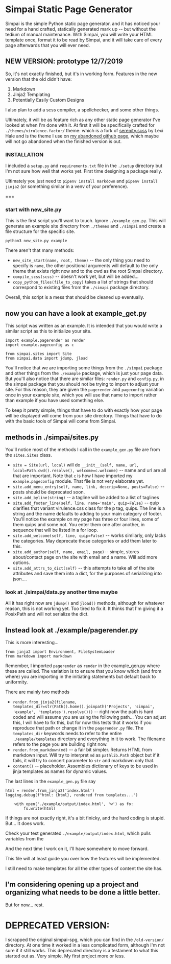 # Simpai Static Page Generator

Simpai is the simple Python static page generator. and it has noticed your need for a hand crafted, statically generated mark up -- but without the tedium of manual maintenance. With Simpai, you will write your HTML template once, format it to be read by Simpai, and it will take care of every page afterwards that you will ever need.

## NEW VERSION: prototype 12/7/2019

So, it's not exactly finished, but it's in working form. 
Features in the new version that the old didn't have:
    
1. Markdown
2. Jinja2 Templating
3. Potentially Easily Custom Designs

I also plan to add a scss compiler, a spellchecker, and some other things.

Ultimately, it will be as feature rich as any other static page generator I've looked at when I'm done with it. At first it will be specifically crafted for `./themes/virulence.factor/` theme: which is a fork of [serenity.scss](https://hale.su/serenity.html) by Lexi Hale and is the theme I use on [my abandoned github page](virufac.github.io), which maybe will not go abandoned when the finished version is out.

### INSTALLATION

I included a `setup.py` and `requirements.txt` file in the `./setup` directory but I'm not sure how well that works yet. First time designing a package really. 

Ultimately you just need to `pipenv install markdown` and `pipenv install jinja2` (or something similar in a venv of your preference).

===

### start with new_site.py

This is the first script you'll want to touch. Ignore `./example_gen.py`. This will generate an example site directory from `./themes` and `./simpai` and create a file structure for the specific site.
    
`python3 new_site.py example`

There aren't that many methods: 
    
+ `new_site_start(name, root, theme)` -- the only thing you need to specify is `name`, the other positional arguments will default to the only theme that exists right now and to the cwd as the root Simpai directory.
+ `compile_scss(scss)` -- doesn't work yet, but will be added...
+ `copy_python_files(file_to_copy)` takes a list of strings that should correspond to existing files from the `./simapi` package directory.

Overall, this script is a mess that should be cleaned up eventually.

## now you can have a look at example_get.py

This script was written as an example. It is intended that you would write a similar script as this to initialize your site.

```
import example.pagerender as render
import example.pageconfig as c

from simpai.sites import Site
from simpai.data import jdump, jload
```

You'll notice that we are importing some things from the `./simpai` package and other things from the `./example` package, which is just your page data.
But you'll also notice that there are similar files: `render.py` and `config.py`, in the simpai package that you should not be trying to import to adjust your site.
For this reason, they are given the `pagerender` and `pageconfig` variation once in your example site, which you will use that name to import rather than example if you have used something else.

To keep it pretty simple, things that have to do with exactly how your page will be displayed will come from your site directory. Things that have to do with the basic tools of Simpai will come from Simpai.

## methods in ./simpai/sites.py

You'll notice most of the methods I call in the `example_gen.py` file are from the `sites.Sites` class.

+ `site = Site(url, local)` will do `__init__(self, name, url, local=Path.cwd().resolve(), welcome=c.welcome)` -- name and url are all that are important. Note that `c` is how I have imported my `example.pageconfig` module. That file is not very elaborate yet.
+ `site.add_menu_entry(self, name, link, descrip=None, posts=False)` -- posts should be deprecated soon.
+ `site.add_byline(string)` -- a tagline will be added to a list of taglines
+ `site.add_footer_line(self, line, name='main', quip=False)` -- quip clarifies that variant virulence.css class for the p tag, quips. The line is a string and the name defaults to adding to your main category of footer. You'll notice the example on my page has three or four lines, some of them quips and some not. You enter them one after another, in sequence that will be listed in a for loop.
+ `site.add_welcome(self, line, quip=False)` -- works similarly, only lacks the categories. May deprecate those categories or add them later to this.
+ `site.add_author(self, name, email, page)`-- simple, stores about/contact page on the site with email and a name. Will add more options.
+ `site.add_attrs_to_dict(self)` -- this attempts to take all of the site attributes and save them into a dict, for the purposes of serializing into json.... 

### look at ./simpai/data.py another time maybe
All it has right now are `jdump()` and `jload()` methods, although for whatever reason, this is not working yet. Too tired to fix it. It thinks that I'm giving it a PosixPath and will not serialize the dict. 

## Instead look at ./example/pagerender.py

This is more interesting...

```
from jinja2 import Environment, FileSystemLoader
from markdown import markdown
```

Remember, I imported `pagerender` as `render` in the example_gen.py where these are called. The variation is to ensure that you know which (and from where) you are importing in the initiating statements but default back to uniformity.

There are mainly two methods

+ `render.from_jinja2(filename, templates_dir=str(Path().home().joinpath('Projects', 'simpai', 'example', 'templates').resolve()))` -- right now the path is hard coded and will assume you are using the following path... You can adjust this, I will have to fix this, but for now this tests that it works if you reproduce that path or change it in the `pagerender.py` file. The `templates_dir` keywords needs to refer to the entire `./example/templates` directory and everything in it to work. The filename refers to the page you are building right now.
+ `render.from_markdown(md)` -- a fair bit simpler. Returns HTML from markdown input. Will try to interpret `md` as `pathlib.Path` object but if it fails, it will try to concert parameter to `str` and markdown only that.
+ `content()` -- placeholder. Assembles dictionary of keys to be used in jinja templates as names for dynamic values.

The last lines in the `example_gen.py` file say

```
html = render.from_jinja2('index.html')
logging.debug(f"html: {html}, rendered from templates...")

    with open('./example/output/index.html', 'w') as fo:
        fo.write(html)
```

If things are not exactly right, it's a bit finicky, and the hard coding is stupid. But... It does work.

Check your test generated `./example/output/index.html`, which pulls variables from the 

And the next time I work on it, I'll have somewhere to move forward.

This file will at least guide you over how the features will be implemented.

I still need to make templates for all the other types of content the site has.

## I'm considering opening up a project and organizing what needs to be done a little better.

But for now... rest.

# DEPRECATED VERSION: 

I scrapped the original simpai-spg, which you can find in the `/old-version/` directory. At one time it worked in a less complicated form, although I'm not sure if it still works. This deprecated directory is a testament to what this started out as. Very simple. My first project more or less.

